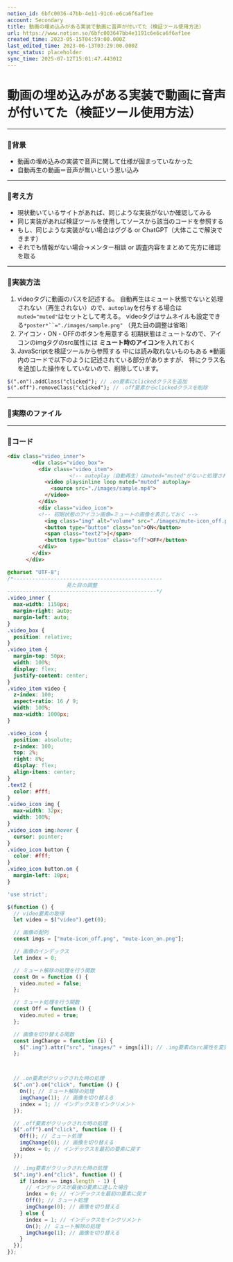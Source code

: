 ```yaml
---
notion_id: 6bfc0036-47bb-4e11-91c6-e6ca6f6af1ee
account: Secondary
title: 動画の埋め込みがある実装で動画に音声が付いてた（検証ツール使用方法）
url: https://www.notion.so/6bfc003647bb4e1191c6e6ca6f6af1ee
created_time: 2023-05-15T04:59:00.000Z
last_edited_time: 2023-06-13T03:29:00.000Z
sync_status: placeholder
sync_time: 2025-07-12T15:01:47.443012
---
```

# 動画の埋め込みがある実装で動画に音声が付いてた（検証ツール使用方法）

---
### 🔹背景
- 動画の埋め込みの実装で音声に関して仕様が固まっていなかった
- 自動再生の動画＝音声が無いという思い込み
---
### 🔹考え方
- 現状動いているサイトがあれば、同じような実装がないか確認してみる
- 同じ実装があれば検証ツールを使用してソースから該当のコードを参照する
- もし、同じような実装がない場合はググる or ChatGPT（大体ここで解決できます）
- それでも情報がない場合→メンター相談 or 調査内容をまとめて先方に確認を取る
---
### 🔹実装方法
1. videoタグに動画のパスを記述する。
自動再生はミュート状態でないと処理されない（再生されない）ので、`autoplay`を付与する場合は`muted="muted"`はセットとして考える。
videoタグはサムネイルも設定できる`*poster*``="./images/sample.png"`
（見た目の調整は省略）
1. アイコン・ON・OFFのボタンを用意する
初期状態はミュートなので、アイコンのimgタグのsrc属性には
**ミュート時のアイコン**を入れておく
1. JavaScriptを検証ツールから参照する
中には読み取れないものもある
※動画内のコードで以下のように記述されている部分がありますが、
特にクラス名を追加した操作をしていないので、削除しています。
  ```scss
$(".on").addClass("clicked"); // .on要素にclickedクラスを追加
$(".off").removeClass("clicked"); // .off要素からclickedクラスを削除
  ```
---
### 🔹実際のファイル
---
### 🔹コード
```html
<div class="video_inner">
        <div class="video_box">
          <div class="video_item">
					<!-- autoplay（自動再生）はmuted="muted"がないと処理されない -->
            <video playsinline loop muted="muted" autoplay>
              <source src="./images/sample.mp4">
            </video>
          </div>
          <div class="video_icon">
          <!-- 初期状態のアイコン画像=ミュートの画像を表示しておく -->
            <img class="img" alt="volume" src="./images/mute-icon_off.png">
            <button type="button" class="on">ON</button>
            <span class="text2">|</span>
            <button type="button" class="off">OFF</button>
          </div>
        </div>
      </div>
```
```css
@charset "UTF-8";
/*------------------------------------------------
                   見た目の調整
------------------------------------------------*/
.video_inner {
  max-width: 1150px;
  margin-right: auto;
  margin-left: auto;
}
.video_box {
  position: relative;
}
.video_item {
  margin-top: 50px;
  width: 100%;
  display: flex;
  justify-content: center;
}
.video_item video {
  z-index: 100;
  aspect-ratio: 16 / 9;
  width: 100%;
  max-width: 1000px;
}

.video_icon {
  position: absolute;
  z-index: 100;
  top: 2%;
  right: 8%;
  display: flex;
  align-items: center;
}
.text2 {
  color: #fff;
}
.video_icon img {
  max-width: 32px;
  width: 100%;
}
.video_icon img:hover {
  cursor: pointer;
}
.video_icon button {
  color: #fff;
}
.video_icon button.on {
  margin-left: 10px;
}
```
```javascript
'use strict';

$(function () {
  // video要素の取得
  let video = $("video").get(0);

  // 画像の配列
  const imgs = ["mute-icon_off.png", "mute-icon_on.png"];

  // 画像のインデックス
  let index = 0;

  // ミュート解除の処理を行う関数
  const On = function () {
    video.muted = false;
  };

  // ミュート処理を行う関数
  const Off = function () {
    video.muted = true;
  };

  // 画像を切り替える関数
  const imgChange = function (i) {
    $(".img").attr("src", "images/" + imgs[i]); // .img要素のsrc属性を変更
  };



  // .on要素がクリックされた時の処理
  $(".on").on("click", function () {
    On(); // ミュート解除の処理
    imgChange(1); // 画像を切り替える
    index = 1; // インデックスをインクリメント
  });

  // .off要素がクリックされた時の処理
  $(".off").on("click", function () {
    Off(); // ミュート処理
    imgChange(0); // 画像を切り替える
    index = 0; // インデックスを最初の要素に戻す
  });

  // .img要素がクリックされた時の処理
  $(".img").on("click", function () {
    if (index == imgs.length - 1) {
      // インデックスが最後の要素に達した場合
      index = 0; // インデックスを最初の要素に戻す
      Off(); // ミュート処理
      imgChange(0); // 画像を切り替える
    } else {
      index = 1; // インデックスをインクリメント
      On(); // ミュート解除の処理
      imgChange(1); // 画像を切り替える
    }
  });
});
```
